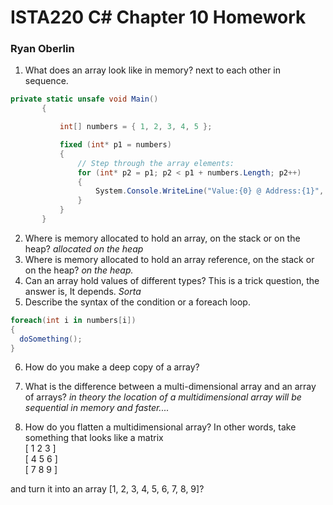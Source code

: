 # ISTA220 C# Chapter 10 Homework

### Ryan Oberlin

1. What does an array look like in memory?
next to each other in sequence.
```C#
private static unsafe void Main()
       {

           int[] numbers = { 1, 2, 3, 4, 5 };

           fixed (int* p1 = numbers)
           {
               // Step through the array elements:
               for (int* p2 = p1; p2 < p1 + numbers.Length; p2++)
               {
                   System.Console.WriteLine("Value:{0} @ Address:{1}", *p2, (long)p2);
               }
           }
       }
```
2. Where is memory allocated to hold an array, on the stack or on the heap?
*allocated on the heap*
3. Where is memory allocated to hold an array reference, on the stack or on the heap?
*on the heap.*
4. Can an array hold values of different types? This is a trick question, the answer is, It depends.
*Sorta*
5. Describe the syntax of the condition or a foreach loop.
```C#
foreach(int i in numbers[i])
{
  doSomething();
}
```
6. How do you make a deep copy of a array?

7. What is the difference between a multi-dimensional array and an array of arrays?
*in theory the location of a multidimensional array will be sequential in memory and faster....*

8. How do you flatten a multidimensional array? In other words, take something that looks like a matrix  
[ 1 2 3 ]   
[ 4 5 6 ]  
[ 7 8 9 ]

 and turn it into an array [1, 2, 3, 4, 5, 6, 7, 8, 9]?
